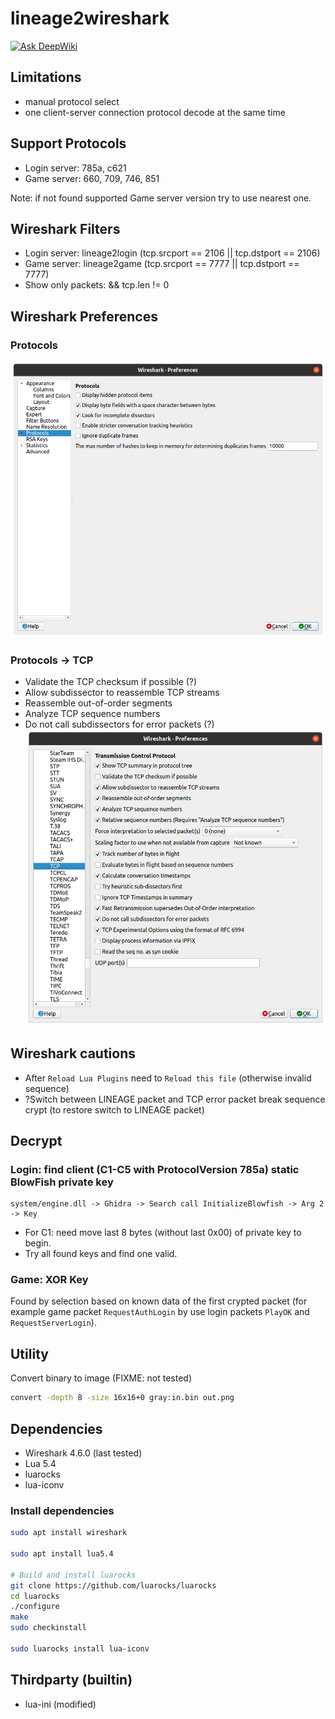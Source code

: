 # lineage2wireshark

[![Ask DeepWiki](https://deepwiki.com/badge.svg)](https://deepwiki.com/eldarkg/lineage2wireshark)

## Limitations
* manual protocol select
* one client-server connection protocol decode at the same time

## Support Protocols
* Login server: 785a, c621
* Game server: 660, 709, 746, 851

Note: if not found supported Game server version try to use nearest one.

## Wireshark Filters
* Login server: lineage2login (tcp.srcport == 2106 || tcp.dstport == 2106)
* Game server: lineage2game (tcp.srcport == 7777 || tcp.dstport == 7777)
* Show only packets: && tcp.len != 0

## Wireshark Preferences
### Protocols
![Preferences](doc/wireshark_pref_prot.png)
### Protocols -> TCP
* Validate the TCP checksum if possible (?)
* Allow subdissector to reassemble TCP streams
* Reassemble out-of-order segments
* Analyze TCP sequence numbers
* Do not call subdissectors for error packets (?)
![Preferences](doc/wireshark_pref_tcp.png)

## Wireshark cautions
* After `Reload Lua Plugins` need to `Reload this file` (otherwise invalid sequence)
* ?Switch between LINEAGE packet and TCP error packet break sequence crypt
(to restore switch to LINEAGE packet)

## Decrypt
### Login: find client (C1-C5 with ProtocolVersion 785a) static BlowFish private key
```
system/engine.dll -> Ghidra -> Search call InitializeBlowfish -> Arg 2 -> Key
```
* For C1: need move last 8 bytes (without last 0x00) of private key to begin.
* Try all found keys and find one valid.

### Game: XOR Key
Found by selection based on known data of the first crypted packet
(for example game packet `RequestAuthLogin` by use login packets `PlayOK` and
`RequestServerLogin`).

## Utility
Convert binary to image (FIXME: not tested)
```sh
convert -depth 8 -size 16x16+0 gray:in.bin out.png
```

## Dependencies
* Wireshark 4.6.0 (last tested)
* Lua 5.4
* luarocks
* lua-iconv

### Install dependencies
```sh
sudo apt install wireshark

sudo apt install lua5.4

# Build and install luarocks
git clone https://github.com/luarocks/luarocks
cd luarocks
./configure
make
sudo checkinstall

sudo luarocks install lua-iconv
```

## Thirdparty (builtin)
* lua-ini (modified)
